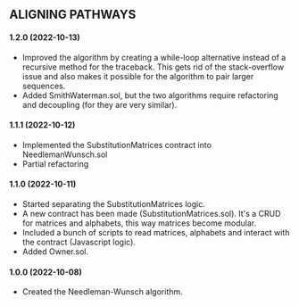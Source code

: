 ## ALIGNING PATHWAYS

#### 1.2.0 (2022-10-13)

- Improved the algorithm by creating a while-loop alternative instead of a recursive method for the traceback. This gets rid of the stack-overflow issue and also makes it possible for the algorithm to pair larger sequences.
- Added SmithWaterman.sol, but the two algorithms require refactoring and decoupling (for they are very similar).

#### 1.1.1 (2022-10-12)

- Implemented the SubstitutionMatrices contract into NeedlemanWunsch.sol
- Partial refactoring

#### 1.1.0 (2022-10-11)

- Started separating the SubstitutionMatrices logic.
- A new contract has been made (SubstitutionMatrices.sol). It's a CRUD for matrices and alphabets, this way matrices become modular.
- Included a bunch of scripts to read matrices, alphabets and interact with the contract (Javascript logic).
- Added Owner.sol.

#### 1.0.0 (2022-10-08)

- Created the Needleman-Wunsch algorithm.
